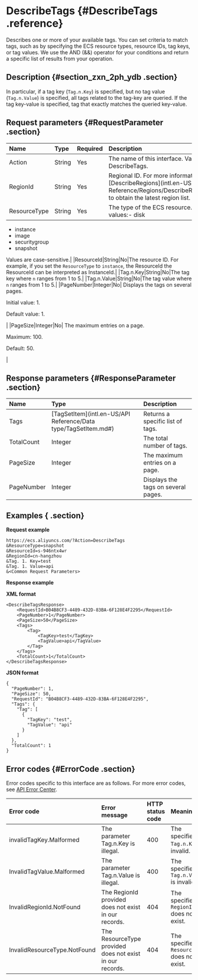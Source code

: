 # DescribeTags {#DescribeTags .reference}

Describes one or more of your available tags. You can set criteria to match tags, such as by specifying the ECS resource types, resource IDs, tag keys, or tag values. We use the AND \(&&\) operator for your conditions and return a specific list of results from your operation.

## Description {#section_zxn_2ph_ydb .section}

In particular, if a tag key \(`Tag.n.Key`\) is specified, but no tag value \(`Tag.n.Value`\) is specified, all tags related to the tag-key are queried. If the tag key-value is specified, tag that exactly matches the queried key-value.

## Request parameters {#RequestParameter .section}

|Name|Type|Required|Description|
|:---|:---|:-------|:----------|
|Action|String|Yes|The name of this interface. Value: DescribeTags.|
|RegionId|String|Yes|Regional ID. For more information, call [DescribeRegions](intl.en-US/API Reference/Regions/DescribeRegions.md#) to obtain the latest region list.|
|ResourceType|String|Yes|The type of the ECS resource. Optional values:-   disk
-   instance
-   image
-   securitygroup
-   snapshot

Values are case-sensitive.|
|ResourceId|String|No|The resource ID. For example, if you set the `ResourceType` to `instance`, the ResourceId the ResourceId can be interpreted as InstanceId.|
|Tag.n.Key|String|No|The tag key where `n` ranges from 1 to 5.|
|Tag.n.Value|String|No|The tag value where `n` ranges from 1 to 5.|
|PageNumber|Integer|No| Displays the tags on several pages. 

 Initial value: 1.

 Default value: 1.

 |
|PageSize|Integer|No| The maximum entries on a page.

 Maximum: 100.

 Default: 50.

 |

## Response parameters {#ResponseParameter .section}

|Name|Type|Description|
|:---|:---|:----------|
|Tags|[TagSetItem](intl.en-US/API Reference/Data type/TagSetItem.md#)|Returns a specific list of tags.|
|TotalCount|Integer|The total number of tags.|
|PageSize|Integer|The maximum entries on a page.|
|PageNumber|Integer|Displays the tags on several pages.|

## Examples { .section}

**Request example** 

```
https://ecs.aliyuncs.com/?Action=DescribeTags
&ResourceType=snapshot
&ResourceId=s-946ntx4wr
&RegionId=cn-hangzhou
&Tag. 1. Key=test
&Tag. 1. Value=api
&<Common Request Parameters>
```

**Response example** 

**XML format** 

```
<DescribeTagsResponse>
    <RequestId>B04B8CF3-4489-432D-83BA-6F128E4F2295</RequestId>
    <PageNumber>1</PageNumber>
    <PageSize>50</PageSize>
    <Tags>
        <Tag>
            <TagKey>test</TagKey>
            <TagValue>api</TagValue>
        </Tag>
    </Tags>
    <TotalCount>1</TotalCount>
</DescribeTagsResponse>
```

 **JSON format** 

```
{
  "PageNumber": 1,
  "PageSize": 50,
  "RequestId": "B04B8CF3-4489-432D-83BA-6F128E4F2295",
  "Tags": {
    "Tag": [
      {
        "TagKey": "test",
        "TagValue": "api"
      }
    ]
  },
  "TotalCount": 1
}
```

## Error codes {#ErrorCode .section}

Error codes specific to this interface are as follows. For more error codes, see [API Error Center](https://error-center.alibabacloud.com/status/product/Ecs).

|Error code|Error message|HTTP status code |Meaning|
|:---------|:------------|:----------------|:------|
|invalidTagKey.Malformed|The parameter Tag.n.Key is illegal.|400|The specified `Tag.n.Key` is invalid.|
|InvalidTagValue.Malformed|The parameter Tag.n.Value is illegal.|400|The specified `Tag.n.Value` is invalid.|
|InvalidRegionId.NotFound|The RegionId provided does not exist in our records.|404|The specified `RegionId` does not exist.|
|InvalidResourceType.NotFound|The ResourceType provided does not exist in our records.|404|The specified `ResourceType` does not exist.|

